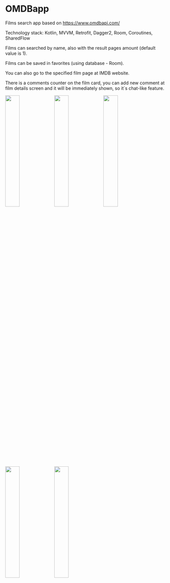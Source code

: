 # OMDBapp
Films search app based on https://www.omdbapi.com/

Technology stack: Kotlin, MVVM, Retrofit, Dagger2, Room, Coroutines, SharedFlow

  <p>Films can searched by name, also with the result pages amount (default value is 1).</p>    
 <p>Films can be saved in favorites (using database - Room).</p>
 <p>You can also go to the specified film page at IMDB website.</p>
 <p>There is a comments counter on the film card, you can add new comment at film details screen and it will be immediately shown, so it`s chat-like feature.</p>
  <p>
  <img src="https://user-images.githubusercontent.com/82819729/204805382-afa880bc-1992-46b6-b9dd-e902df0d3bc6.jpg" width=30% height=30%>
  <img src="https://user-images.githubusercontent.com/82819729/204805385-453a9fa2-dfb8-4bdc-a6c3-84892305fcdd.jpg" width=30% height=30%>
  <img src="https://user-images.githubusercontent.com/82819729/204805386-3cf69572-eee0-4f1e-a4a1-ae76901939ef.jpg" width=30% height=30%>
  <img src="https://user-images.githubusercontent.com/82819729/204805392-9646d83f-c8c9-44c7-8bd8-dbc3591b8d88.jpg" width=30% height=30%>
  <img src="https://user-images.githubusercontent.com/82819729/204805370-2a99c8c9-4994-474f-b4de-94423c8ff5dd.jpg" width=30% height=30%>
    </p>
